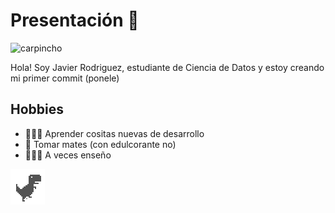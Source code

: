 # Presentación 🧉

![carpincho](https://cdn.diariojornada.com.ar/imagenes/2020/7/6/504226_192.jpg)

Hola! Soy Javier Rodriguez, estudiante de Ciencia de Datos y estoy creando mi primer commit (ponele)

## Hobbies

- 👨🏽‍💻 Aprender cositas nuevas de desarrollo
- 🧉 Tomar mates (con edulcorante no)
- 👨🏽‍🏫 A veces enseño

![](dino.png)

